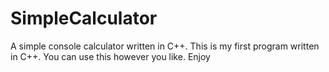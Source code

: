 # SimpleCalculator
A simple console calculator written in C++. This is my first program written in C++. You can use this however you like. Enjoy
